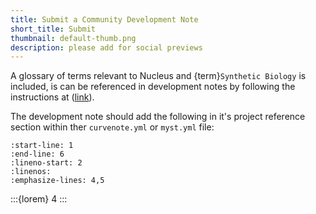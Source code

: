 ```yaml
---
title: Submit a Community Development Note
short_title: Submit
thumbnail: default-thumb.png
description: please add for social previews
---
```


A glossary of terms relevant to Nucleus and {term}`Synthetic Biology` is included, is can be referenced in development notes by following the instructions at [](xref:mystmd/external-references#myst-xref) ([link](https://mystmd.org/guide/external-references#myst-xref)).

The development note should add the following in it's project reference section within ther `curvenote.yml` or `myst.yml` file:

```{literalinclude} curvenote.yml
:start-line: 1
:end-line: 6
:lineno-start: 2
:linenos:
:emphasize-lines: 4,5
```

:::{lorem} 4
:::
